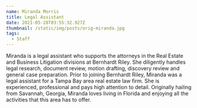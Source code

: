```yaml
---
name: Miranda Morris
title: Legal Assistant
date: 2021-05-28T03:55:32.927Z
thumbnail: /static/img/posts/orig-miranda.jpg
tags:
  - Staff
---
```

Miranda is a legal assistant who supports the attorneys in the Real Estate and Business Litigation divisions at Bernhardt Riley.  She diligently handles legal research, document review, motion drafting, discovery review and general case preparation. Prior to joining Bernhardt Riley, Miranda was a legal assistant for a Tampa Bay area real estate law firm. She is experienced, professional and pays high attention to detail.  Originally hailing from Savannah, Georgia, Miranda loves living in Florida and enjoying all the activities that this area has to offer.

